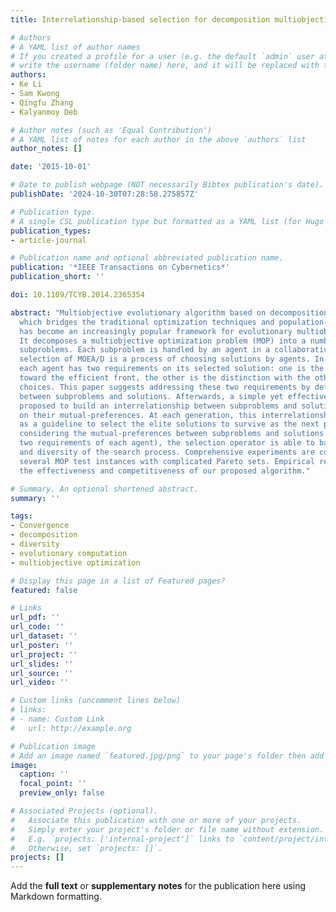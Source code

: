 ```yaml
---
title: Interrelationship-based selection for decomposition multiobjective optimization

# Authors
# A YAML list of author names
# If you created a profile for a user (e.g. the default `admin` user at `content/authors/admin/`), 
# write the username (folder name) here, and it will be replaced with their full name and linked to their profile.
authors:
- Ke Li
- Sam Kwong
- Qingfu Zhang
- Kalyanmoy Deb

# Author notes (such as 'Equal Contribution')
# A YAML list of notes for each author in the above `authors` list
author_notes: []

date: '2015-10-01'

# Date to publish webpage (NOT necessarily Bibtex publication's date).
publishDate: '2024-10-30T07:28:58.275857Z'

# Publication type.
# A single CSL publication type but formatted as a YAML list (for Hugo requirements).
publication_types:
- article-journal

# Publication name and optional abbreviated publication name.
publication: '*IEEE Transactions on Cybernetics*'
publication_short: ''

doi: 10.1109/TCYB.2014.2365354

abstract: "Multiobjective evolutionary algorithm based on decomposition (MOEA/D),
  which bridges the traditional optimization techniques and population-based methods,
  has become an increasingly popular framework for evolutionary multiobjective optimization.
  It decomposes a multiobjective optimization problem (MOP) into a number of optimization
  subproblems. Each subproblem is handled by an agent in a collaborative manner. The
  selection of MOEA/D is a process of choosing solutions by agents. In particular,
  each agent has two requirements on its selected solution: one is the convergence
  toward the efficient front, the other is the distinction with the other agents'
  choices. This paper suggests addressing these two requirements by defining mutual-preferences
  between subproblems and solutions. Afterwards, a simple yet effective method is
  proposed to build an interrelationship between subproblems and solutions, based
  on their mutual-preferences. At each generation, this interrelationship is used
  as a guideline to select the elite solutions to survive as the next parents. By
  considering the mutual-preferences between subproblems and solutions (i.e., the
  two requirements of each agent), the selection operator is able to balance the convergence
  and diversity of the search process. Comprehensive experiments are conducted on
  several MOP test instances with complicated Pareto sets. Empirical results demonstrate
  the effectiveness and competitiveness of our proposed algorithm."

# Summary. An optional shortened abstract.
summary: ''

tags:
- Convergence
- decomposition
- diversity
- evolutionary computation
- multiobjective optimization

# Display this page in a list of Featured pages?
featured: false

# Links
url_pdf: ''
url_code: ''
url_dataset: ''
url_poster: ''
url_project: ''
url_slides: ''
url_source: ''
url_video: ''

# Custom links (uncomment lines below)
# links:
# - name: Custom Link
#   url: http://example.org

# Publication image
# Add an image named `featured.jpg/png` to your page's folder then add a caption below.
image:
  caption: ''
  focal_point: ''
  preview_only: false

# Associated Projects (optional).
#   Associate this publication with one or more of your projects.
#   Simply enter your project's folder or file name without extension.
#   E.g. `projects: ['internal-project']` links to `content/project/internal-project/index.md`.
#   Otherwise, set `projects: []`.
projects: []
---
```


Add the **full text** or **supplementary notes** for the publication here using Markdown formatting.

